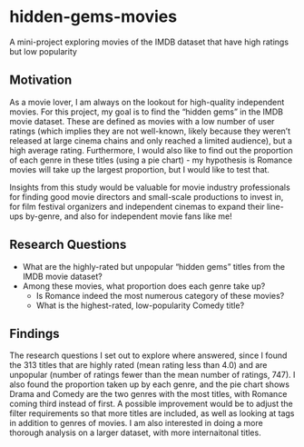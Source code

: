 # hidden-gems-movies

A mini-project exploring movies of the IMDB dataset that have high ratings but low popularity

## Motivation
As a movie lover, I am always on the lookout for high-quality independent movies. For this project, my goal is to find the “hidden gems” in the IMDB movie dataset. 
These are defined as movies with a low number of user ratings (which implies they are not well-known, likely because they weren’t released at large cinema chains and only reached a limited audience), but a high average rating. 
Furthermore, I would also like to find out the proportion of each genre in these titles (using a pie chart) - my hypothesis is Romance movies will take up the largest proportion, but I would like to test that.

Insights from this study would be valuable for movie industry professionals for finding good movie directors and small-scale productions to invest in, for film festival organizers and independent cinemas to expand their line-ups by-genre, and also for independent movie fans like me!
 
## Research Questions
* What are the highly-rated but unpopular “hidden gems” titles from the IMDB movie dataset?
* Among these movies, what proportion does each genre take up?
  * Is Romance indeed the most numerous category of these movies?
  * What is the highest-rated, low-popularity Comedy title?

## Findings

The research questions I set out to explore where answered, since I found the 313 titles that are highly rated (mean rating less than 4.0) and are unpopular (number of ratings fewer than the mean number of ratings, 747). 
I also found the proportion taken up by each genre, and the pie chart shows Drama and Comedy are the two genres with the most titles, with Romance coming third instead of first.
A possible improvement would be to adjust the filter requirements so that more titles are included, as well as looking at tags in addition to genres of movies. 
I am also interested in doing a more thorough analysis on a larger dataset, with more internaitonal titles.
 
